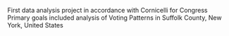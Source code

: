 First data analysis project in accordance with Cornicelli for Congress
Primary goals included analysis of Voting Patterns in Suffolk County, New York, United States
